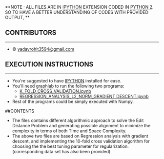 **NOTE : ALL FILES ARE IN [IPYTHON]((jupyter.org)) EXTENSION CODED IN [PYTHON 2](https://www.python.org/download/releases/2.7.2/). SO TO HAVE A BETTER UNDERSTANDING OF CODES WITH PROVIDED OUTPUT, **

## CONTRIBUTORS

---

  * &copy; yadavrohit3594@gmail.com


## EXECUTION INSTRUCTIONS

---

* You're suggested to have [IPYTHON](jupyter.org) installed for ease.
* You'll need [graphlab](https://turi.com/download/install-graphlab-create.html) to run the  following two programs:
  * [K_FOLD_CROSS_VALIDATION.ipynb](https://github.com/DukeNdDuchess/CODE_STACK/blob/master/K_FOLD_CROSS_VALIDATION.ipynb)
  * [REGRESSION_ANALYSIS_L2_NORM_GRADIENT DESCENT.ipynb](https://github.com/DukeNdDuchess/CODE_STACK/blob/master/REGRESSION_ANALYSIS_L2_NORM_GRADIENT%20DESCENT.ipynb)
* Rest of the programs could be simply executed with Numpy. 

##CONTENTS

* The files contains different algorithmic approach to solve the Edit Distance Problem and generating possible alignment to minimize the complexity in terms of both Time and Space Complexity.
* The above two files are based on Regression analysis with gradient descent, and implementing the 10-fold cross validation algorithm for choosing the the best tuning parameter for regularization. (corresponding data set has also been provided)
